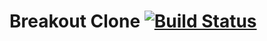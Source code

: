 # Breakout Clone [![Build Status](https://travis-ci.org/Novaetra/Breakout-Clone.svg?branch=master)](https://travis-ci.org/Novaetra/Breakout-Clone)